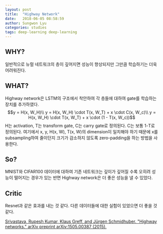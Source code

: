 ```yaml
---
layout: post
title:  "Highway Network"
date:   2018-06-05 08:58:59
author: Sungwon Lyu
categories: studies
tags: deep-learning deep-learning
---
```

## WHY? 
일반적으로 뉴럴 네트워크의 층이 깊어지면 성능이 향상되지만 그만큼 학습하기는 더욱 어려워진다. 

## WHAT?
Highway network은 LSTM의 구조에서 착안하여 각 층들에 대하여 gate를 학습하는 장치를 추가하였다. 
$$y = H(x, W_H)\\
y = H(x, W_H) \cdot T(x, W_T) + x \cdot C(x, W_c)\\
y = H(x, W_H) \cdot T(x, W_T) + x \cdot (1 - T(x, W_c))$$
H는 activation, T는 transform gate, C는 carry gate로 정의된다. C는 보통 1-T로 정의된다. 여기에서 x, y, H(x, W), T(x, W)의 dimension이 일치해야 하기 때문에 x를 subsampling하여 줄이던지 크기가 감소하지 않도록 zero-padding을 하는 방법을 사용한다. 

## So?
MNIST와 CIFAR100 데이터에 대하여 기존 네트워크는 깊이가 깊어질 수록 오히려 성능이 떨어지는 경우가 있는 반면 Highway network은 더 좋은 성능을 낼 수 있었다. 

## Critic
Resnet과 같은 효과를 내는 것 같다. 다른 데이터들에 대한 실험이 있었으면 더 좋을 것 같다.

[Srivastava, Rupesh Kumar, Klaus Greff, and Jürgen Schmidhuber. "Highway networks." arXiv preprint arXiv:1505.00387 (2015).](https://arxiv.org/abs/1505.00387)